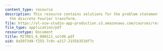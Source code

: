 ```yaml
---
content_type: resource
description: This resource contains solutions for the problem statements related to
  the discrete Fourier transform.
file: https://ol-ocw-studio-app-production.s3.amazonaws.com/courses/res-6-008-digital-signal-processing-spring-2011/8a5973d8f2557c9ca2172155b353df7c_MITRES_6_008S11_sol09.pdf
file_type: application/pdf
resourcetype: Document
title: MITRES_6_008S11_sol09.pdf
uid: 8a5973d8-f255-7c9c-a217-2155b353df7c
---
```

